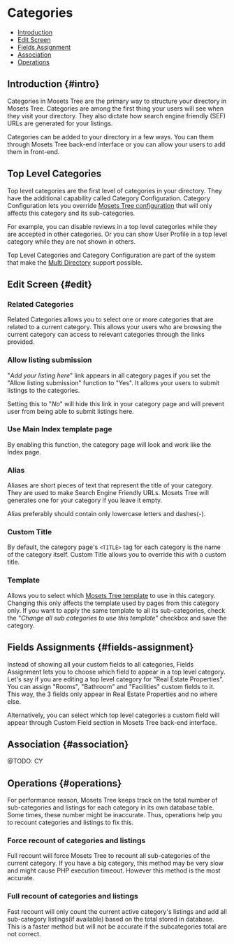 # Categories

- [Introduction]({{version}}/categories#intro)
- [Edit Screen]({{version}}/categories#edit)
- [Fields Assignment]({{version}}/categories#fields-assignment)
- [Association]({{version}}/categories#association)
- [Operations]({{version}}/categories#operations)

## Introduction {#intro}

Categories in Mosets Tree are the primary way to structure your directory in Mosets Tree. Categories are among the first thing your users will see when they visit your directory. They also dictate how search engine friendly (SEF) URLs are generated for your listings.

Categories can be added to your directory in a few ways. You can them through Mosets Tree back-end interface or you can allow your users to add them in front-end.

## Top Level Categories

Top level categories are the first level of categories in your directory. They have the additional capability called Category Configuration. Category Configuration lets you override [Mosets Tree configuration]({{version}}/configuration) that will only affects this category and its sub-categories.

For example, you can disable reviews in a top level categories while they are accepted in other categories. Or you can show User Profile in a top level category while they are not shown in others.

Top Level Categories and Category Configuration are part of the system that make the [Multi Directory]({{version}}/multi-directory) support possible.


## Edit Screen {#edit}

### Related Categories

Related Categories allows you to select one or more categories that are related to a current category. This allows your users who are browsing the current category can access to relevant categories through the links provided.

### Allow listing submission
"_Add your listing here_" link appears in all category pages if you set the "Allow listing submission" function to "Yes". It allows your users to submit listings to the categories.

Setting this to "_No_" will hide this link in your category page and will prevent user from being able to submit listings here.

### Use Main Index template page
By enabling this function, the category page will look and work like the Index page.

### Alias
Aliases are short pieces of text that represent the title of your category. They are used to make Search Engine Friendly URLs. Mosets Tree will generates one for your category if you leave it empty.

Alias preferably should contain only lowercase letters and dashes(-).

### Custom Title
By default, the category page's `<TITLE>` tag for each category is the name of the category itself. Custom Title allows you to override this with a custom title.

### Template
Allows you to select which [Mosets Tree template]({{version}}/template) to use in this category. Changing this only affects the template used by pages from this category only. If you want to apply the same template to all its sub-categories, check the "_Change all sub categories to use this template_" checkbox and save the category.

## Fields Assignments {#fields-assignment}
Instead of showing all your custom fields to all categories, Fields Assignment lets you to choose which field to appear in a top level category. Let's say if you are editing a top level category for "Real Estate Properties". You can assign "Rooms", "Bathroom" and "Facilities" custom fields to it. This way, the 3 fields only appear in Real Estate Properties and no where else.

Alternatively, you can select which top level categories a custom field will appear through Custom Field section in Mosets Tree back-end interface.

## Association {#association}

@TODO: CY

## Operations {#operations}
For performance reason, Mosets Tree keeps track on the total number of sub-categories and listings for each category in its own database table. Some times, these number might be inaccurate. Thus, operations help you to recount categories and listings to fix this.

### Force recount of categories and listings
Full recount will force Mosets Tree to recount all sub-categories of the current category. If you have a big category, this method may be very slow and might cause PHP execution timeout. However this method is the most accurate.

### Full recount of categories and listings
Fast recount will only count the current active category's listings and add all sub-category listings(if available) based on the total stored in database. This is a faster method but will not be accurate if the subcategories total are not correct.